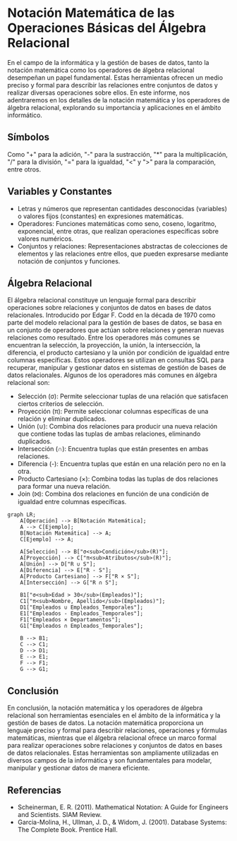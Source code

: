# Notación Matemática de las Operaciones Básicas del Álgebra Relacional

En el campo de la informática y la gestión de bases de datos, tanto la notación matemática como los operadores de álgebra relacional desempeñan un papel fundamental. Estas herramientas ofrecen un medio preciso y formal para describir las relaciones entre conjuntos de datos y realizar diversas operaciones sobre ellos. En este informe, nos adentraremos en los detalles de la notación matemática y los operadores de álgebra relacional, explorando su importancia y aplicaciones en el ámbito informático.

## Símbolos

Como "+" para la adición, "-" para la sustracción, "\*" para la multiplicación, "/" para la división, "=" para la igualdad, "<" y ">" para la comparación, entre otros.

## Variables y Constantes

- Letras y números que representan cantidades desconocidas (variables) o valores fijos (constantes) en expresiones matemáticas. 
- Operadores: Funciones matemáticas como seno, coseno, logaritmo, exponencial, entre otras, que realizan operaciones específicas sobre valores numéricos. 
- Conjuntos y relaciones: Representaciones abstractas de colecciones de elementos y las relaciones entre ellos, que pueden expresarse mediante notación de conjuntos y funciones. 

## Álgebra Relacional

 El álgebra relacional constituye un lenguaje formal para describir operaciones sobre relaciones y conjuntos de datos en bases de datos relacionales. Introducido por Edgar F. Codd en la década de 1970 como parte del modelo relacional para la gestión de bases de datos, se basa en un conjunto de operadores que actúan sobre relaciones y generan nuevas relaciones como resultado. Entre los operadores más comunes se encuentran la selección, la proyección, la unión, la intersección, la diferencia, el producto cartesiano y la unión por condición de igualdad entre columnas específicas. Estos operadores se utilizan en consultas SQL para recuperar, manipular y gestionar datos en sistemas de gestión de bases de datos relacionales. Algunos de los operadores más comunes en álgebra relacional son:

- Selección (σ): Permite seleccionar tuplas de una relación que satisfacen ciertos criterios de selección. 
- Proyección (π): Permite seleccionar columnas específicas de una relación y eliminar duplicados. 
- Unión (∪): Combina dos relaciones para producir una nueva relación que contiene todas las tuplas de ambas relaciones, eliminando duplicados.
- Intersección (∩): Encuentra tuplas que están presentes en ambas relaciones. 
- Diferencia (-): Encuentra tuplas que están en una relación pero no en la otra.
- Producto Cartesiano (×): Combina todas las tuplas de dos relaciones para formar una nueva relación.
- Join (⨝): Combina dos relaciones en función de una condición de igualdad entre columnas específicas. 

```mermaid
graph LR;
    A[Operación] --> B[Notación Matemática];
    A --> C[Ejemplo];
    B[Notación Matemática] --> A;
    C[Ejemplo] --> A;

    A[Selección] --> B["σ<sub>Condición</sub>(R)"];
    A[Proyección] --> C["π<sub>Atributos</sub>(R)"];
    A[Unión] --> D["R ∪ S"];
    A[Diferencia] --> E["R - S"];
    A[Producto Cartesiano] --> F["R × S"];
    A[Intersección] --> G["R ∩ S"];

    B1["σ<sub>Edad > 30</sub>(Empleados)"];
    C1["π<sub>Nombre, Apellido</sub>(Empleados)"];
    D1["Empleados ∪ Empleados_Temporales"];
    E1["Empleados - Empleados_Temporales"];
    F1["Empleados × Departamentos"];
    G1["Empleados ∩ Empleados_Temporales"];

    B --> B1;
    C --> C1;
    D --> D1;
    E --> E1;
    F --> F1;
    G --> G1;

```

## Conclusión
  
En conclusión, la notación matemática y los operadores de álgebra relacional son herramientas esenciales en el ámbito de la informática y la gestión de bases de datos. La notación matemática proporciona un lenguaje preciso y formal para describir relaciones, operaciones y fórmulas matemáticas, mientras que el álgebra relacional ofrece un marco formal para realizar operaciones sobre relaciones y conjuntos de datos en bases de datos relacionales. Estas herramientas son ampliamente utilizadas en diversos campos de la informática y son fundamentales para modelar, manipular y gestionar datos de manera eficiente.

<div style="page-break-after: always;"></div>

## Referencias

- Scheinerman, E. R. (2011). Mathematical Notation: A Guide for Engineers and Scientists.  SIAM Review.
- Garcia-Molina, H., Ullman, J. D., & Widom, J. (2001). Database Systems: The Complete Book. Prentice Hall.